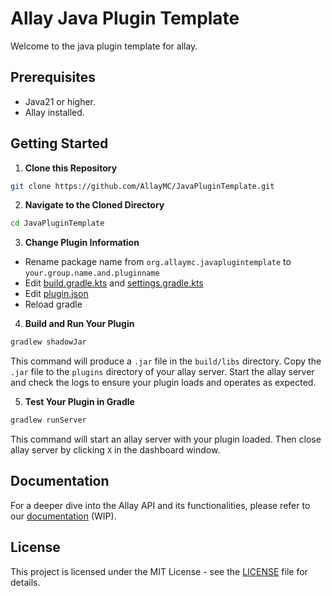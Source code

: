 # Allay Java Plugin Template

Welcome to the java plugin template for allay.

## Prerequisites

- Java21 or higher.
- Allay installed.

## Getting Started

1. **Clone this Repository**

```bash
git clone https://github.com/AllayMC/JavaPluginTemplate.git
```
   
2. **Navigate to the Cloned Directory**

```bash
cd JavaPluginTemplate
```
   
3. **Change Plugin Information**

- Rename package name from `org.allaymc.javaplugintemplate` to `your.group.name.and.pluginname`
- Edit [build.gradle.kts](build.gradle.kts) and [settings.gradle.kts](settings.gradle.kts)
- Edit [plugin.json](src/main/resources/plugin.json)
- Reload gradle
   
4. **Build and Run Your Plugin**

```bash
gradlew shadowJar
```
   
This command will produce a `.jar` file in the `build/libs` directory. 
Copy the `.jar` file to the `plugins` directory of your allay server.
Start the allay server and check the logs to ensure your plugin loads and operates
as expected.

5. **Test Your Plugin in Gradle**

```bash
gradlew runServer
```

This command will start an allay server with your plugin loaded.
Then close allay server by clicking `X` in the dashboard window.

## Documentation

For a deeper dive into the Allay API and its functionalities, please refer to our [documentation](https://docs.allaymc.org) (WIP).

## License

This project is licensed under the MIT License - see the [LICENSE](LICENSE) file for details.